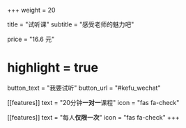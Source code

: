 +++
weight = 20

title = "试听课"
subtitle = "感受老师的魅力吧"

price = "16.6 元"
# highlight = true

button_text = "我要试听"
button_url = "#kefu_wechat"

[[features]]
  text = "20分钟**一对一**课程"
  icon = "fas fa-check"

[[features]]
  text = "每人**仅限一次**"
  icon = "fas fa-check"
+++